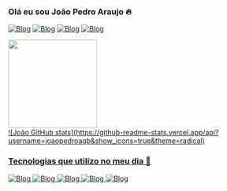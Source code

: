 ### Olá eu sou João Pedro Araujo 🔥

[![Blog](https://img.shields.io/badge/Discord-7289DA?style=for-the-badge&logo=discord&logoColor=white)](https://discord.gg/ZCP3DUQyw6)
[![Blog](https://img.shields.io/badge/replit-667881?style=for-the-badge&logo=replit&logoColor=white)](https://replit.com/@joaopedroaqb)
[![Blog](https://img.shields.io/badge/Colab-F9AB00?style=for-the-badge&logo=googlecolab&color=525252)]()
[![Blog](https://img.shields.io/badge/Instagram-E4405F?style=for-the-badge&logo=instagram&logoColor=white)](https://www.instagram.com/jpaqb_)

<div>
  <a href="https://github.com/otaviohc19">
  <img height="180em" src="https://github-readme-stats.vercel.app/api/top-langs/?username=joaopedroaqb&layout=compact&langs_count=7&theme=dracula"/>
</div>
![João GitHub stats](https://github-readme-stats.vercel.app/api?username=joaopedroaqb&show_icons=true&theme=radical)

### Tecnologias que utilizo no meu dia 👋

![Blog](https://img.shields.io/badge/Python-14354C?style=for-the-badge&logo=python&logoColor=white)
![Blog](https://img.shields.io/badge/Java-ED8B00?style=for-the-badge&logo=openjdk&logoColor=white)
![Blog](https://img.shields.io/badge/C-00599C?style=for-the-badge&logo=c&logoColor=white)
![Blog](https://img.shields.io/badge/Unity-100000?style=for-the-badge&logo=unity&logoColor=white)
![Blog](https://img.shields.io/badge/Lua-2C2D72?style=for-the-badge&logo=lua&logoColor=white)

